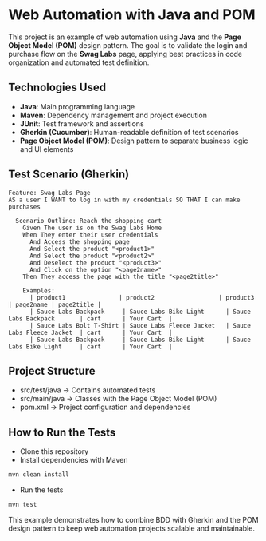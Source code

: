 # Web Automation with Java and POM

This project is an example of web automation using **Java** and the **Page Object Model (POM)** design pattern. The goal is to validate the login and purchase flow on the **Swag Labs** page, applying best practices in code organization and automated test definition.

## Technologies Used
- **Java**: Main programming language  
- **Maven**: Dependency management and project execution  
- **JUnit**: Test framework and assertions  
- **Gherkin (Cucumber)**: Human-readable definition of test scenarios  
- **Page Object Model (POM)**: Design pattern to separate business logic and UI elements  

## Test Scenario (Gherkin)

```gherkin
Feature: Swag Labs Page
AS a user I WANT to log in with my credentials SO THAT I can make purchases

  Scenario Outline: Reach the shopping cart
    Given The user is on the Swag Labs Home
    When They enter their user credentials
      And Access the shopping page
      And Select the product "<product1>"
      And Select the product "<product2>"
      And Deselect the product "<product3>"
      And Click on the option "<page2name>"
    Then They access the page with the title "<page2title>"

    Examples:
      | product1               | product2                  | product3                 | page2name | page2title |
      | Sauce Labs Backpack     | Sauce Labs Bike Light      | Sauce Labs Backpack       | cart      | Your Cart  |
      | Sauce Labs Bolt T-Shirt | Sauce Labs Fleece Jacket   | Sauce Labs Fleece Jacket  | cart      | Your Cart  |
      | Sauce Labs Backpack     | Sauce Labs Bike Light      | Sauce Labs Bike Light     | cart      | Your Cart  |
```

## Project Structure

- src/test/java → Contains automated tests
- src/main/java → Classes with the Page Object Model (POM)
- pom.xml → Project configuration and dependencies

## How to Run the Tests

- Clone this repository
- Install dependencies with Maven
```bash
mvn clean install
```
- Run the tests
```bash
mvn test
```

This example demonstrates how to combine BDD with Gherkin and the POM design pattern to keep web automation projects scalable and maintainable.
